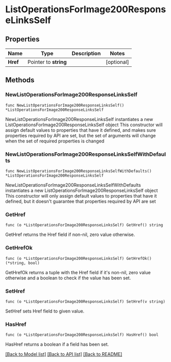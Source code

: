 # ListOperationsForImage200ResponseLinksSelf

## Properties

Name | Type | Description | Notes
------------ | ------------- | ------------- | -------------
**Href** | Pointer to **string** |  | [optional] 

## Methods

### NewListOperationsForImage200ResponseLinksSelf

`func NewListOperationsForImage200ResponseLinksSelf() *ListOperationsForImage200ResponseLinksSelf`

NewListOperationsForImage200ResponseLinksSelf instantiates a new ListOperationsForImage200ResponseLinksSelf object
This constructor will assign default values to properties that have it defined,
and makes sure properties required by API are set, but the set of arguments
will change when the set of required properties is changed

### NewListOperationsForImage200ResponseLinksSelfWithDefaults

`func NewListOperationsForImage200ResponseLinksSelfWithDefaults() *ListOperationsForImage200ResponseLinksSelf`

NewListOperationsForImage200ResponseLinksSelfWithDefaults instantiates a new ListOperationsForImage200ResponseLinksSelf object
This constructor will only assign default values to properties that have it defined,
but it doesn't guarantee that properties required by API are set

### GetHref

`func (o *ListOperationsForImage200ResponseLinksSelf) GetHref() string`

GetHref returns the Href field if non-nil, zero value otherwise.

### GetHrefOk

`func (o *ListOperationsForImage200ResponseLinksSelf) GetHrefOk() (*string, bool)`

GetHrefOk returns a tuple with the Href field if it's non-nil, zero value otherwise
and a boolean to check if the value has been set.

### SetHref

`func (o *ListOperationsForImage200ResponseLinksSelf) SetHref(v string)`

SetHref sets Href field to given value.

### HasHref

`func (o *ListOperationsForImage200ResponseLinksSelf) HasHref() bool`

HasHref returns a boolean if a field has been set.


[[Back to Model list]](../README.md#documentation-for-models) [[Back to API list]](../README.md#documentation-for-api-endpoints) [[Back to README]](../README.md)


